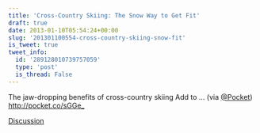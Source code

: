 ```yaml
---
title: 'Cross-Country Skiing: The Snow Way to Get Fit'
draft: true
date: 2013-01-10T05:54:24+00:00
slug: '201301100554-cross-country-skiing-snow-fit'
is_tweet: true
tweet_info:
  id: '289128010739757059'
  type: 'post'
  is_thread: False
---
```




The jaw-dropping benefits of cross-country skiing Add to ... (via [@Pocket](https://x.com/Pocket)) <http://pocket.co/sGGe_>

[Discussion](https://x.com/sytelus/status/289128010739757059)
